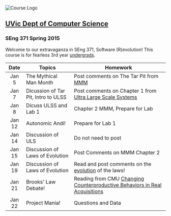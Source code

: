 

![Course Logo](https://cloud.githubusercontent.com/assets/1288637/5576273/a33895e0-8fab-11e4-96e1-212b3a1d9e69.jpg)

## [UVic Dept of Computer Science](https://www.csc.uvic.ca/)
### SEng 371 Spring 2015

Welcome to our extravaganza in SEng 371, Software (R)evolution!  This course is for fearless 3rd year [undergrads](http://courses.seng.uvic.ca/courses/2015/spring/seng/371).  

 Date     | Topics                 | Homework  
:------:| ---------------------- | --------- 
 Jan 5  | The Mythical Man Month | Post comments on The Tar Pit from [MMM](https://archive.org/stream/mythicalmanmonth00fred#page/n0/mode/2up)
Jan 7   | Dicussion of Tar Pit, Intro to ULSS |   Post comments on Chapter 1 from [Ultra Large Scale Systems](http://resources.sei.cmu.edu/asset_files/Book/2006_014_001_30542.pdf)
Jan 8   | Dicuss ULSS and Lab 1  | Chapter 2 MMM, Prepare for Lab
Jan 12  | Autonomic Andi!         | Prepare for Lab 1
Jan 14  | Discussion of ULS      | Do not need to post
Jan 15  | Discussion of Laws of Evolution | Post Comments on MMM Chapter 2
Jan 19  | Discussion of Laws of Evolution | Read and post comments on the [evolution](http://flosshub.org/sites/flosshub.org/files/2013HerraizRRG_CSUR.pdf) of the laws!
Jan 21  | Brooks' Law Debate!    | Reading from CMU [Changing Counterproductive Behaviors in Real Acquisitions](http://www.sei.cmu.edu/library/assets/brooks1.pdf)
Jan 22  | Project Mania!         | Questions and Data
